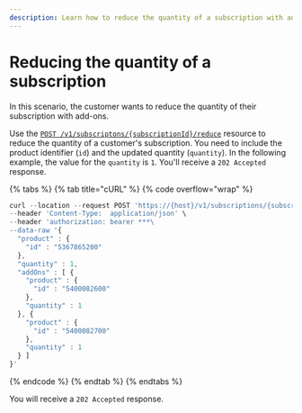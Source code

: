 ```yaml
---
description: Learn how to reduce the quantity of a subscription with add-ons.
---
```


# Reducing the quantity of a subscription

In this scenario, the customer wants to reduce the quantity of their subscription with add-ons.

Use the [`POST /v1/subscriptons/{subscriptionId}/reduce`](https://www.digitalriver.com/docs/commerce-api-reference/#operation/reduceSubscription) resource to reduce the quantity of a customer's subscription. You need to include the product identifier (`id`) and the updated quantity (`quantity`). In the following example, the value for the `quantity` is `1`. You'll receive a `202 Accepted` response.

{% tabs %}
{% tab title="cURL" %}
{% code overflow="wrap" %}
```javascript
curl --location --request POST 'https://{host}/v1/subscriptions/{subscriptionId}/reduce' \
--header 'Content-Type:  application/json' \
--header 'authorization: bearer ***\
--data-raw '{
  "product" : {
    "id" : "5367865200"
  },
  "quantity" : 1,
  "addOns" : [ {
    "product" : {
      "id" : "5400082600"
    },
    "quantity" : 1
  }, {
    "product" : {
      "id" : "5400082700"
    },
    "quantity" : 1
  } ]
}'
```
{% endcode %}
{% endtab %}
{% endtabs %}

You will receive a `202 Accepted` response.
